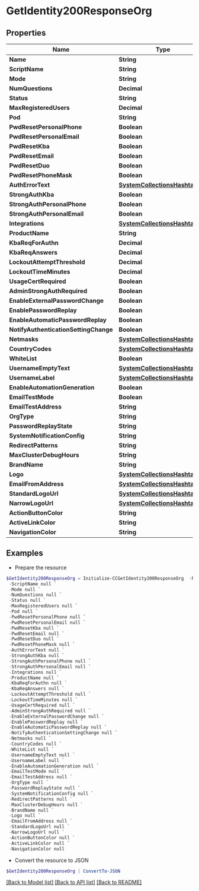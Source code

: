 # GetIdentity200ResponseOrg
## Properties

Name | Type | Description | Notes
------------ | ------------- | ------------- | -------------
**Name** | **String** |  | [optional] 
**ScriptName** | **String** |  | [optional] 
**Mode** | **String** |  | [optional] 
**NumQuestions** | **Decimal** |  | [optional] 
**Status** | **String** |  | [optional] 
**MaxRegisteredUsers** | **Decimal** |  | [optional] 
**Pod** | **String** |  | [optional] 
**PwdResetPersonalPhone** | **Boolean** |  | [optional] 
**PwdResetPersonalEmail** | **Boolean** |  | [optional] 
**PwdResetKba** | **Boolean** |  | [optional] 
**PwdResetEmail** | **Boolean** |  | [optional] 
**PwdResetDuo** | **Boolean** |  | [optional] 
**PwdResetPhoneMask** | **Boolean** |  | [optional] 
**AuthErrorText** | [**SystemCollectionsHashtable**](.md) |  | [optional] 
**StrongAuthKba** | **Boolean** |  | [optional] 
**StrongAuthPersonalPhone** | **Boolean** |  | [optional] 
**StrongAuthPersonalEmail** | **Boolean** |  | [optional] 
**Integrations** | [**SystemCollectionsHashtable[]**](SystemCollectionsHashtable.md) |  | [optional] 
**ProductName** | **String** |  | [optional] 
**KbaReqForAuthn** | **Decimal** |  | [optional] 
**KbaReqAnswers** | **Decimal** |  | [optional] 
**LockoutAttemptThreshold** | **Decimal** |  | [optional] 
**LockoutTimeMinutes** | **Decimal** |  | [optional] 
**UsageCertRequired** | **Boolean** |  | [optional] 
**AdminStrongAuthRequired** | **Boolean** |  | [optional] 
**EnableExternalPasswordChange** | **Boolean** |  | [optional] 
**EnablePasswordReplay** | **Boolean** |  | [optional] 
**EnableAutomaticPasswordReplay** | **Boolean** |  | [optional] 
**NotifyAuthenticationSettingChange** | **Boolean** |  | [optional] 
**Netmasks** | [**SystemCollectionsHashtable**](.md) |  | [optional] 
**CountryCodes** | [**SystemCollectionsHashtable**](.md) |  | [optional] 
**WhiteList** | **Boolean** |  | [optional] 
**UsernameEmptyText** | [**SystemCollectionsHashtable**](.md) |  | [optional] 
**UsernameLabel** | [**SystemCollectionsHashtable**](.md) |  | [optional] 
**EnableAutomationGeneration** | **Boolean** |  | [optional] 
**EmailTestMode** | **Boolean** |  | [optional] 
**EmailTestAddress** | **String** |  | [optional] 
**OrgType** | **String** |  | [optional] 
**PasswordReplayState** | **String** |  | [optional] 
**SystemNotificationConfig** | **String** |  | [optional] 
**RedirectPatterns** | **String** |  | [optional] 
**MaxClusterDebugHours** | **String** |  | [optional] 
**BrandName** | **String** |  | [optional] 
**Logo** | [**SystemCollectionsHashtable**](.md) |  | [optional] 
**EmailFromAddress** | [**SystemCollectionsHashtable**](.md) |  | [optional] 
**StandardLogoUrl** | [**SystemCollectionsHashtable**](.md) |  | [optional] 
**NarrowLogoUrl** | [**SystemCollectionsHashtable**](.md) |  | [optional] 
**ActionButtonColor** | **String** |  | [optional] 
**ActiveLinkColor** | **String** |  | [optional] 
**NavigationColor** | **String** |  | [optional] 

## Examples

- Prepare the resource
```powershell
$GetIdentity200ResponseOrg = Initialize-CCGetIdentity200ResponseOrg  -Name null `
 -ScriptName null `
 -Mode null `
 -NumQuestions null `
 -Status null `
 -MaxRegisteredUsers null `
 -Pod null `
 -PwdResetPersonalPhone null `
 -PwdResetPersonalEmail null `
 -PwdResetKba null `
 -PwdResetEmail null `
 -PwdResetDuo null `
 -PwdResetPhoneMask null `
 -AuthErrorText null `
 -StrongAuthKba null `
 -StrongAuthPersonalPhone null `
 -StrongAuthPersonalEmail null `
 -Integrations null `
 -ProductName null `
 -KbaReqForAuthn null `
 -KbaReqAnswers null `
 -LockoutAttemptThreshold null `
 -LockoutTimeMinutes null `
 -UsageCertRequired null `
 -AdminStrongAuthRequired null `
 -EnableExternalPasswordChange null `
 -EnablePasswordReplay null `
 -EnableAutomaticPasswordReplay null `
 -NotifyAuthenticationSettingChange null `
 -Netmasks null `
 -CountryCodes null `
 -WhiteList null `
 -UsernameEmptyText null `
 -UsernameLabel null `
 -EnableAutomationGeneration null `
 -EmailTestMode null `
 -EmailTestAddress null `
 -OrgType null `
 -PasswordReplayState null `
 -SystemNotificationConfig null `
 -RedirectPatterns null `
 -MaxClusterDebugHours null `
 -BrandName null `
 -Logo null `
 -EmailFromAddress null `
 -StandardLogoUrl null `
 -NarrowLogoUrl null `
 -ActionButtonColor null `
 -ActiveLinkColor null `
 -NavigationColor null
```

- Convert the resource to JSON
```powershell
$GetIdentity200ResponseOrg | ConvertTo-JSON
```

[[Back to Model list]](../README.md#documentation-for-models) [[Back to API list]](../README.md#documentation-for-api-endpoints) [[Back to README]](../README.md)

